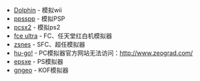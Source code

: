 - [Dolphin](https://cn.dolphin-emu.org/) - 模拟wii
- [ppsspp](http://www.ppsspp.org/) - 模拟PSP
- [pcsx2](http://pcsx2.net/) - 模拟ps2
- [fce ultra](http://fceultra.sourceforge.net/) - FC、任天堂红白机模拟器
- [zsnes](http://www.zsnes.com/) - SFC、超任模拟器
- [hu-go!](http://freshmeat.net/projects/hu-go/) - PC模拟器官方网站无法访问：http://www.zeograd.com/
- [epsxe](http://www.epsxe.com/) - PS模拟器
- [gngeo](http://gngeo.berlios.de/) - KOF模拟器